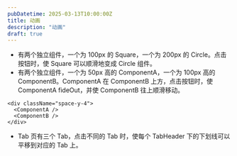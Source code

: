 ```yaml
---
pubDatetime: 2025-03-13T10:00:00Z
title: 动画
description: "动画"
draft: true
---
```


- 有两个独立组件，一个为 100px 的 Square，一个为 200px 的 Circle。点击按钮时，使 Square 可以顺滑地变成 Circle 组件。
- 有两个独立组件，一个为 50px 高的 ComponentA，一个为 100px 高的 ComponentB。ComponentA 在 ComponentB 上方，点击按钮时，使 ComponentA fideOut，并使 ComponentB 往上顺滑移动。

```tsx
<div className="space-y-4">
  <ComponentA />
  <ComponentB />
</div>
```

- Tab 页有三个 Tab，点击不同的 Tab 时，使每个 TabHeader 下的下划线可以平移到对应的 Tab 上。

